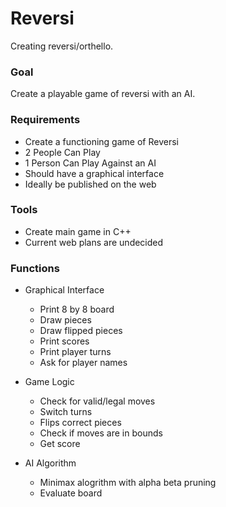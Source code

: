 # Reversi

Creating reversi/orthello.

### Goal

Create a playable game of reversi with an AI.

### Requirements

- Create a functioning game of Reversi
- 2 People Can Play
- 1 Person Can Play Against an AI
- Should have a graphical interface
- Ideally be published on the web

### Tools

- Create main game in C++
- Current web plans are undecided

### Functions

- Graphical Interface

  - Print 8 by 8 board
  - Draw pieces
  - Draw flipped pieces
  - Print scores
  - Print player turns
  - Ask for player names

- Game Logic

  - Check for valid/legal moves
  - Switch turns
  - Flips correct pieces
  - Check if moves are in bounds
  - Get score

- AI Algorithm
  - Minimax alogrithm with alpha beta pruning
  - Evaluate board
